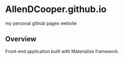 # AllenDCooper.github.io
my personal github pages website

## Overview
Front-end application built with Materialize framework.